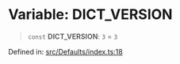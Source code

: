 # Variable: DICT\_VERSION

> `const` **DICT\_VERSION**: `3` = `3`

Defined in: [src/Defaults/index.ts:18](https://github.com/Fokusdotid/bail/blob/a029a4f9908cd3806112e8438f5a31dda1376b84/src/Defaults/index.ts#L18)
